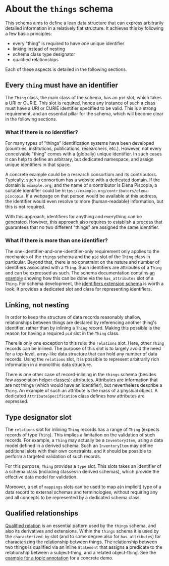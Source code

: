 # About the `things` schema

This schema aims to define a lean data structure that can express arbitrarily
detailed information in a relatively flat structure. It achieves this by
following a few basic principles:

- every "thing" is required to have *one* unique identifier
- linking instead of nesting
- schema class type designator
- qualified relationships

Each of these aspects is detailed in the following sections.

## Every `thing` must have an identifier

The `Thing` class, the main class of the schema, has an `pid` slot, which takes a URI or CURIE.
This slot is required, hence any instance of such a class must have a URI or CURIE identifier specified to be valid.
This is a strong requirement, and an essential pillar for the schema, which will become clear in the following sections.

### What if there is no identifier?

For many types of "things" identification systems have been developed (countries, institutions, publications, researchers, etc.).
However, not every conceivable "thing" comes with a (globally) unique identifier.
In such cases it can help to define an arbitrary, but dedicated namespace, and assign unique identifiers in that space.

A concrete example could be a research consortium and its contributors.
Typically, such a consortium has a website with a dedicated domain.
If the domain is `example.org`, and the name of a contributor is Elena Piscopia, a suitable identifier could be `https://example.org/contributors/elena-piscopia`.
If a webpage on that person would be available at this address, the identifier would even resolve to more (human-readable) information, but this is not required.

With this approach, identifiers for anything and everything can be generated.
However, this approach also requires to establish a process that guarantees that no two different "things" are assigned the same identifier.

### What if there is more than one identifier?

The one-identifier-and-one-identifier-only requirement only applies to the mechanics of the `things` schema and the `pid` slot of the `Thing` class in particular.
Beyond that, there is no constraint on the nature and number of identifiers associated with a `Thing`.
Such identifiers are attributes of a `Thing` and can be expressed as such.
The schema documentation contains [an example](/s/things/v1/Thing#example-thing-02-identifiers) showing how this can be done via the `has_attributes` slot of a `Thing`. For schema development, the [identifiers extension schema](/s/identifiers) is worth a look.
It provides a dedicated slot and class for representing identifiers.


## Linking, not nesting

In order to keep the structure of data records reasonably shallow, relationships between things are declared by referencing another thing's identifier, rather than by inlining a `Thing` record.
Making this possible is the reason for having a required `pid` slot in the `Thing` class.

There is only one exception to this rule: the `relations` slot. Here, other `Thing` records can be inlined. The purpose of this slot is to largely avoid the need for a top-level, array-like data structure that can hold any number of data records. Using the `relations` slot, it is possible to represent arbitrarily rich information in a monolithic data structure.

There is one other case of record-inlining in the `things` schema (besides few association helper classes): attributes.
Attributes are information that are not things (which would have an identifier), but nevertheless describe a `Thing`.
An example of such an attribute is the mass of a physical object.
A dedicated `AttributeSpecification` class defines how attributes are expressed.

## Type designator slot

The `relations` slot for inlining `Thing` records has a range of `Thing` (expects records of type `Thing`).
This implies a limitation on the validation of such records.
For example, a `Thing` may actually be a `InventoryItem`, using a data model defined in a derived schema.
Such an `InventoryItem` may define additional slots with their own constraints, and it should be possible to perform a targeted validation of such records.

For this purpose, `Thing` provides a `type` slot.
This slots takes an identifier of a schema class (including classes in derived schemas), which provide the effective data model for validation.

Moreover, a set of `mappings` slots can be used to map a(n implicit) type of a data record to external schemas and terminologies, without requiring any and all concepts to be represented by a dedicated schema class.

## Qualified relationships

[Qualified relation](https://patterns.dataincubator.org/book/qualified-relation.html) is an essential pattern used by the `things` schema, and also its derivatives and extensions.
Within the `things` schema it is used by the `characterized_by` slot (and to some degree also for `has_attributes`) for characterizing the relationship between things.
The relationship between two things is qualified via an inline `Statement` that assigns a predicate to the relationship between a subject-thing, and a related object-thing.
See the [example for a topic annotation](/s/things/v1/Thing#example-thing-03-topic) for a concrete demo.
